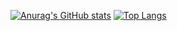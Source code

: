 [![Anurag's GitHub stats](https://github-readme-stats.vercel.app/api?username=UnrealThingTriesCode&count_private=true&theme=swift)](https://github.com/anuraghazra/github-readme-stats) [![Top Langs](https://github-readme-stats.vercel.app/api/top-langs/?username=UnrealThingTriesCode)](https://github.com/anuraghazra/github-readme-stats)

